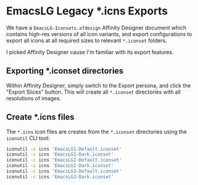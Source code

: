 # EmacsLG Legacy *.icns Exports

We have a `EmacsLG-Iconsets.afdesign` Affinity Designer document which contains
high-res versions of all icon variants, and export configurations to export all
icons at all required sizes to relevant `*.iconset` folders.

I picked Affinity Designer cause I'm familiar with its export features.

## Exporting *.iconset directories

Within Affinity Designer, simply switch to the Export persona, and click the
"Export Slices" button. This will create all `*.iconset` directories with all
resolutions of images.

## Create *.icns files

The `*.icns` icon files are creates from the `*.iconset` directories using the
`iconutil` CLI tool:

```bash
iconutil -c icns 'EmacsLG1-Default.iconset'
iconutil -c icns 'EmacsLG1-Dark.iconset'
iconutil -c icns 'EmacsLG2-Default.iconset'
iconutil -c icns 'EmacsLG2-Dark.iconset'
iconutil -c icns 'EmacsLG3-Default.iconset'
iconutil -c icns 'EmacsLG3-Dark.iconset'
```
